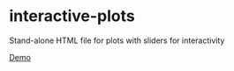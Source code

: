 # interactive-plots
Stand-alone HTML file for plots with sliders for interactivity

[Demo](https://raw.githack.com/luphord/interactive-plots/main/index.html)